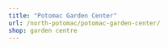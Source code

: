 ```yaml
---
title: "Potomac Garden Center"
url: /north-potomac/potomac-garden-center/
shop: garden centre
---
```

